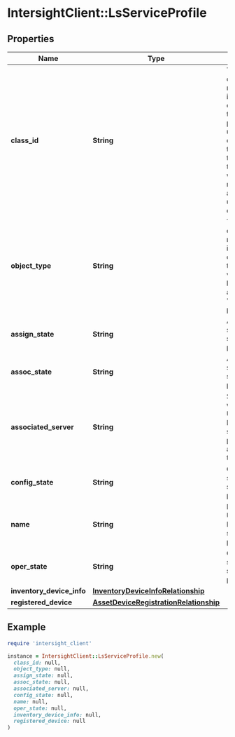 # IntersightClient::LsServiceProfile

## Properties

| Name | Type | Description | Notes |
| ---- | ---- | ----------- | ----- |
| **class_id** | **String** | The fully-qualified name of the instantiated, concrete type. This property is used as a discriminator to identify the type of the payload when marshaling and unmarshaling data. | [default to &#39;ls.ServiceProfile&#39;] |
| **object_type** | **String** | The fully-qualified name of the instantiated, concrete type. The value should be the same as the &#39;ClassId&#39; property. | [default to &#39;ls.ServiceProfile&#39;] |
| **assign_state** | **String** | Assignment state of the service profile. | [optional][readonly] |
| **assoc_state** | **String** | Association state of the service profile. | [optional][readonly] |
| **associated_server** | **String** | Server to which the UCS Manager service profile is associated to. | [optional][readonly] |
| **config_state** | **String** | Configuration state of the service profile. | [optional][readonly] |
| **name** | **String** | Name of the UCS Manager service profile. | [optional][readonly] |
| **oper_state** | **String** | Operational state of the service profile. | [optional][readonly] |
| **inventory_device_info** | [**InventoryDeviceInfoRelationship**](InventoryDeviceInfoRelationship.md) |  | [optional] |
| **registered_device** | [**AssetDeviceRegistrationRelationship**](AssetDeviceRegistrationRelationship.md) |  | [optional] |

## Example

```ruby
require 'intersight_client'

instance = IntersightClient::LsServiceProfile.new(
  class_id: null,
  object_type: null,
  assign_state: null,
  assoc_state: null,
  associated_server: null,
  config_state: null,
  name: null,
  oper_state: null,
  inventory_device_info: null,
  registered_device: null
)
```

